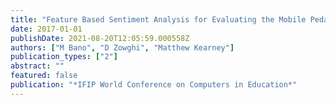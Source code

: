 ```yaml
---
title: "Feature Based Sentiment Analysis for Evaluating the Mobile Pedagogical Affordances of Apps"
date: 2017-01-01
publishDate: 2021-08-20T12:05:59.000558Z
authors: ["M Bano", "D Zowghi", "Matthew Kearney"]
publication_types: ["2"]
abstract: ""
featured: false
publication: "*IFIP World Conference on Computers in Education*"
---
```



